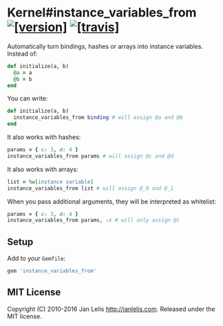 # Kernel#instance_variables_from [![[version]](https://badge.fury.io/rb/instance_variables_from.svg)](http://badge.fury.io/rb/instance_variables_from)  [![[travis]](https://travis-ci.org/janlelis/instance_variables_from.png)](https://travis-ci.org/janlelis/instance_variables_from)

Automatically turn bindings, hashes or arrays into instance variables. Instead of:

```ruby
def initialize(a, b)
  @a = a
  @b = b
end
```

You can write:

```ruby
def initialize(a, b)
  instance_variables_from binding # will assign @a and @b
end
```

It also works with hashes:

```ruby
params = { c: 3, d: 4 }
instance_variables_from params # will assign @c and @d
```

It also works with arrays:

```ruby
list = %w[instance variable]
instance_variables_from list # will assign @_0 and @_1
```

When you pass additional arguments, they will be interpreted as whitelist:

```ruby
params = { c: 3, d: 4 }
instance_variables_from params, :c # will only assign @c
```

## Setup

Add to your `Gemfile`:

```ruby
gem 'instance_variables_from'
```


## MIT License

Copyright (C) 2010-2016 Jan Lelis <http://janlelis.com>. Released under the MIT license.
